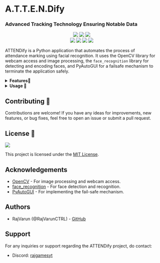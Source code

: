 # A.T.T.E.N.Dify
### Advanced Tracking Technology Ensuring Notable Data
<div align="center">
<img src="https://forthebadge.com/images/badges/built-with-love.svg" />
<img src="https://forthebadge.com/images/badges/uses-brains.svg" />
<img src="https://forthebadge.com/images/badges/powered-by-responsibility.svg"/>
</div>

<div align="center">
<img src="https://img.shields.io/badge/LICENSE-MIT-red?style=for-the-badge">
<img src="https://img.shields.io/badge/OpenCV-used-green?style=for-the-badge">
<img src="https://img.shields.io/badge/Face_Recognition-used-blue?style=for-the-badge">
<img src="https://img.shields.io/badge/PyAutoGUI-used-orange?style=for-the-badge">
</div>

ATTENDify is a Python application that automates the process of attendance marking using facial recognition. It uses the OpenCV library for webcam access and image processing, the `face_recognition` library for detecting and encoding faces, and PyAutoGUI for a failsafe mechanism to terminate the application safely.
<details>
<summary><b>Features🌟</b></summary>

- Automates attendance marking using facial recognition.
- Supports real-time face detection and recognition.
- Utilizes a failsafe mechanism to ensure safe termination of the application.
- Customizable detection and attendance logic.

</details>


<details>
<summary><b>Usage 🤖</b></summary>

1. Ensure that your webcam is connected and positioned correctly to capture your face.
2. Launch the `AttendanceProject.py` script to start the application.
3. Use the fail-safe mechanisms to safely terminate the application if needed.

</details>

## Contributing 🤝

Contributions are welcome! If you have any ideas for improvements, new features, or bug fixes, feel free to open an issue or submit a pull request.

## License 📝

<img src="https://img.shields.io/badge/LICENSE-MIT-orange?style=for-the-badge">

This project is licensed under the [MIT License](LICENSE).

## Acknowledgements

- [OpenCV](https://opencv.org/) - For image processing and webcam access.
- [face_recognition](https://github.com/ageitgey/face_recognition) - For face detection and recognition.
- [PyAutoGUI](https://pyautogui.readthedocs.io/) - For implementing the fail-safe mechanism.

## Authors

- RajVarun (@RajVarunCTRL) - [GitHub](https://github.com/RajVarunCTRL)

## Support

For any inquiries or support regarding the ATTENDify project, do contact:
- Discord: [rajgamesyt](https://discord.com/invite/your_server_id)
